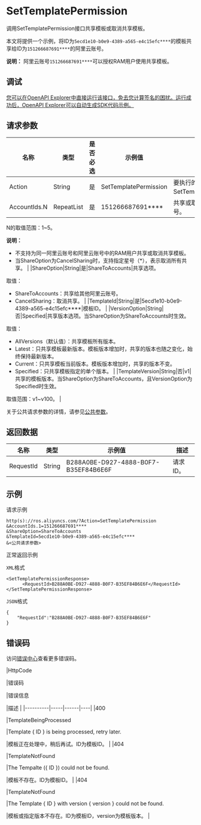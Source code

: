 # SetTemplatePermission

调用SetTemplatePermission接口共享模板或取消共享模板。

本文将提供一个示例，将ID为`5ecd1e10-b0e9-4389-a565-e4c15efc****`的模板共享给ID为`151266687691****`的阿里云账号。

**说明：** 阿里云账号`151266687691****`可以授权RAM用户使用共享模板。

## 调试

[您可以在OpenAPI Explorer中直接运行该接口，免去您计算签名的困扰。运行成功后，OpenAPI Explorer可以自动生成SDK代码示例。](https://api.aliyun.com/#product=ROS&api=SetTemplatePermission&type=RPC&version=2019-09-10)

## 请求参数

|名称|类型|是否必选|示例值|描述|
|--|--|----|---|--|
|Action|String|是|SetTemplatePermission|要执行的操作，取值：SetTemplatePermission。 |
|AccountIds.N|RepeatList|是|151266687691\*\*\*\*|共享或取消共享的阿里云账号。

 N的取值范围：1~5。

 **说明：**

-   不支持为同一阿里云账号和阿里云账号中的RAM用户共享或取消共享模板。
-   当ShareOption为CancelSharing时，支持指定星号（\*），表示取消所有共享。 |
|ShareOption|String|是|ShareToAccounts|共享选项。

 取值：

 -   ShareToAccounts：共享给其他阿里云账号。
-   CancelSharing：取消共享。 |
|TemplateId|String|是|5ecd1e10-b0e9-4389-a565-e4c15efc\*\*\*\*|模板ID。 |
|VersionOption|String|否|Specified|共享版本选项。当ShareOption为ShareToAccounts时生效。

 取值：

 -   AllVersions（默认值）：共享模板所有版本。
-   Latest：只共享模板最新版本。模板版本增加时，共享的版本也随之变化，始终保持最新版本。
-   Current：只共享模板当前版本。模板版本增加时，共享的版本不变。
-   Specified：只共享模板指定的单个版本。 |
|TemplateVersion|String|否|v1|共享的模板版本。当ShareOption为ShareToAccounts，且VersionOption为Specified时生效。

 取值范围：v1~v100。 |

关于公共请求参数的详情，请参见[公共参数](~~131957~~)。

## 返回数据

|名称|类型|示例值|描述|
|--|--|---|--|
|RequestId|String|B288A0BE-D927-4888-B0F7-B35EF84B6E6F|请求ID。 |

## 示例

请求示例

```
http(s)://ros.aliyuncs.com/?Action=SetTemplatePermission
&AccountIds.1=151266687691****
&ShareOption=ShareToAccounts
&TemplateId=5ecd1e10-b0e9-4389-a565-e4c15efc****
&<公共请求参数>
```

正常返回示例

`XML`格式

```
<SetTemplatePermissionResponse>
      <RequestId>B288A0BE-D927-4888-B0F7-B35EF84B6E6F</RequestId>
</SetTemplatePermissionResponse>
```

`JSON`格式

```
{
    "RequestId":"B288A0BE-D927-4888-B0F7-B35EF84B6E6F"
}
```

## 错误码

访问[错误中心](https://error-center.alibabacloud.com/status/product/ROS)查看更多错误码。

|HttpCode

|错误码

|错误信息

|描述 |
|----------|-----|------|----|
|400

|TemplateBeingProcessed

|Template \{ ID \} is being processed, retry later.

|模板正在处理中，稍后再试。ID为模板ID。 |
|404

|TemplateNotFound

|The Tempalte \(\{ ID \}\) could not be found.

|模板不存在。ID为模板ID。 |
|404

|TemplateNotFound

|The Template \{ ID \} with version \{ version \} could not be found.

|模板或指定版本不存在。ID为模板ID，version为模板版本。 |

